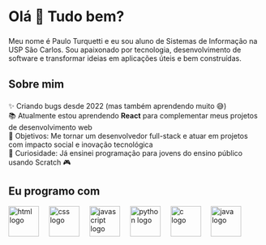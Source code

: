 <h1 align="left">Olá 👋 Tudo bem?</h1>

###

<p align="left">Meu nome é Paulo Turquetti e eu sou aluno de Sistemas de Informação na USP São Carlos. Sou apaixonado por tecnologia, desenvolvimento de software e transformar ideias em aplicações úteis e bem construídas.</p>

###

<h2 align="left">Sobre mim</h2>

###

<p align="left">
✨ Criando bugs desde 2022 (mas também aprendendo muito 😅)<br>
📚 Atualmente estou aprendendo <strong>React</strong> para complementar meus projetos de desenvolvimento web<br>
🎯 Objetivos: Me tornar um desenvolvedor full-stack e atuar em projetos com impacto social e inovação tecnológica<br>
🎲 Curiosidade: Já ensinei programação para jovens do ensino público usando Scratch 🎮
</p>

<h2 align="left">Eu programo com</h2>
<div align="left">
  <img src="https://skillicons.dev/icons?i=html" height="60" alt="html logo"  />
  <img width="12" />
  <img src="https://skillicons.dev/icons?i=css" height="60" alt="css logo"  />
  <img width="12" />
  <img src="https://skillicons.dev/icons?i=js" height="60" alt="javascript logo"  />
  <img width="12" />
  <img src="https://skillicons.dev/icons?i=py" height="60" alt="python logo"  />
  <img width="12" />
  <img src="https://skillicons.dev/icons?i=c" height="60" alt="c logo"  />
  <img width="12" />
  <img src="https://skillicons.dev/icons?i=java" height="60" alt="java logo"  />
</div>







